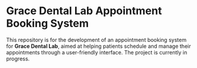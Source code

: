 # Grace Dental Lab Appointment Booking System

This repository is for the development of an appointment booking system for **Grace Dental Lab**, aimed at helping patients schedule and manage their appointments through a user-friendly interface. The project is currently in progress.
